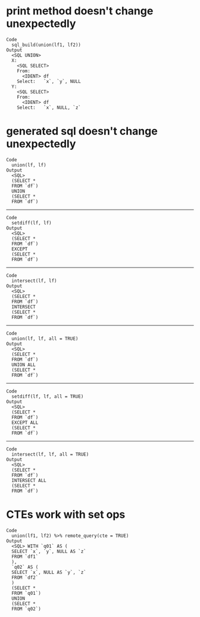 # print method doesn't change unexpectedly

    Code
      sql_build(union(lf1, lf2))
    Output
      <SQL UNION>
      X:
        <SQL SELECT>
        From:
          <IDENT> df
        Select:   `x`, `y`, NULL
      Y:
        <SQL SELECT>
        From:
          <IDENT> df
        Select:   `x`, NULL, `z`

# generated sql doesn't change unexpectedly

    Code
      union(lf, lf)
    Output
      <SQL>
      (SELECT *
      FROM `df`)
      UNION
      (SELECT *
      FROM `df`)

---

    Code
      setdiff(lf, lf)
    Output
      <SQL>
      (SELECT *
      FROM `df`)
      EXCEPT
      (SELECT *
      FROM `df`)

---

    Code
      intersect(lf, lf)
    Output
      <SQL>
      (SELECT *
      FROM `df`)
      INTERSECT
      (SELECT *
      FROM `df`)

---

    Code
      union(lf, lf, all = TRUE)
    Output
      <SQL>
      (SELECT *
      FROM `df`)
      UNION ALL
      (SELECT *
      FROM `df`)

---

    Code
      setdiff(lf, lf, all = TRUE)
    Output
      <SQL>
      (SELECT *
      FROM `df`)
      EXCEPT ALL
      (SELECT *
      FROM `df`)

---

    Code
      intersect(lf, lf, all = TRUE)
    Output
      <SQL>
      (SELECT *
      FROM `df`)
      INTERSECT ALL
      (SELECT *
      FROM `df`)

# CTEs work with set ops

    Code
      union(lf1, lf2) %>% remote_query(cte = TRUE)
    Output
      <SQL> WITH `q01` AS (
      SELECT `x`, `y`, NULL AS `z`
      FROM `df1`
      ),
      `q02` AS (
      SELECT `x`, NULL AS `y`, `z`
      FROM `df2`
      )
      (SELECT *
      FROM `q01`)
      UNION
      (SELECT *
      FROM `q02`)

